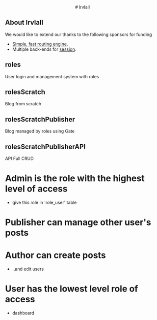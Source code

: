 <p align="center">
# lrvlall
</p>

## About lrvlall

We would like to extend our thanks to the following sponsors for funding

- [Simple, fast routing engine](https://).
- Multiple back-ends for [session](https://).


## roles
User login and management system with roles

## rolesScratch
Blog from scratch

## rolesScratchPublisher
Blog managed by roles using Gate

## rolesScratchPublisherAPI
API Full CRUD


# Admin is the role with the highest level of access
- give this role in 'role_user' table

# Publisher can manage other user's posts

# Author can create posts 
- ..and edit users

# User has the lowest level role of access
- dashboard


